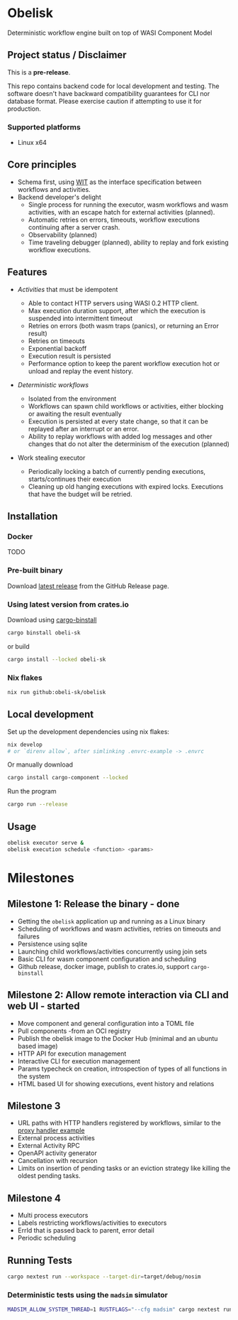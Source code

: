 # Obelisk
Deterministic workflow engine built on top of WASI Component Model

## Project status / Disclaimer
This is a **pre-release**.

This repo contains backend code for local development and testing.
The software doesn't have backward compatibility guarantees for CLI nor database format.
Please exercise caution if attempting to use it for production.

### Supported platforms
* Linux x64

## Core principles
* Schema first, using [WIT](https://component-model.bytecodealliance.org/design/wit.html) as the interface specification between workflows and activities.
* Backend developer's delight
    * Single process for running the executor, wasm workflows and wasm activities, with an escape hatch for external activities (planned).
    * Automatic retries on errors, timeouts, workflow executions continuing after a server crash.
    * Observability (planned)
    * Time traveling debugger (planned), ability to replay and fork existing workflow executions.

## Features
* *Activities* that must be idempotent
    * Able to contact HTTP servers using WASI 0.2 HTTP client.
    * Max execution duration support, after which the execution is suspended into intermittent timeout
    * Retries on errors (both wasm traps (panics), or returning an Error result)
    * Retries on timeouts
    * Exponential backoff
    * Execution result is persisted
    * Performance option to keep the parent workflow execution hot or unload and replay the event history.

* *Deterministic workflows*
    * Isolated from the environment
    * Workflows can spawn child workflows or activities, either blocking or awaiting the result eventually
    * Execution is persisted at every state change, so that it can be replayed after an interrupt or an error.
    * Ability to replay workflows with added log messages and other changes that do not alter the determinism of the execution (planned)

* Work stealing executor
    * Periodically locking a batch of currently pending executions, starts/continues their execution
    * Cleaning up old hanging executions with expired locks. Executions that have the budget will be retried.

## Installation

### Docker
TODO

### Pre-built binary
Download [latest release](https://github.com/obeli-sk/obeli-sk/releases/latest) from the GitHub Release page.

### Using latest version from crates.io
Download using [cargo-binstall](https://crates.io/crates/cargo-binstall)
```sh
cargo binstall obeli-sk
```
or build
```sh
cargo install --locked obeli-sk
```

### Nix flakes
```sh
nix run github:obeli-sk/obelisk
```

## Local development
Set up the development dependencies using nix flakes:
```sh
nix develop
# or `direnv allow`, after simlinking .envrc-example -> .envrc
```
Or manually download
```sh
cargo install cargo-component --locked
```
Run the program
```sh
cargo run --release
```

## Usage

```sh
obelisk executor serve &
obelisk execution schedule <function> <params>
```

# Milestones

## Milestone 1: Release the binary - done
* Getting the `obelisk` application up and running as a Linux binary
* Scheduling of workflows and wasm activities, retries on timeouts and failures
* Persistence using sqlite
* Launching child workflows/activities concurrently using join sets
* Basic CLI for wasm component configuration and scheduling
* Github release, docker image, publish to crates.io, support `cargo-binstall`

## Milestone 2: Allow remote interaction via CLI and web UI - started
* Move component and general configuration into a TOML file
* Pull components -from an OCI registry
* Publish the obelisk image to the Docker Hub (minimal and an ubuntu based image)
* HTTP API for execution management
* Interactive CLI for execution management
* Params typecheck on creation, introspection of types of all functions in the system
* HTML based UI for showing executions, event history and relations

## Milestone 3
* URL paths with HTTP handlers registered by workflows, similar to the [proxy handler example](https://github.com/sunfishcode/hello-wasi-http/blob/main/src/lib.rs)
* External process activities
* External Activity RPC
* OpenAPI activity generator
* Cancellation with recursion
* Limits on insertion of pending tasks or an eviction strategy like killing the oldest pending tasks.

## Milestone 4
* Multi process executors
* Labels restricting workflows/activities to executors
* ErrId that is passed back to parent, error detail
* Periodic scheduling

## Running Tests
```sh
cargo nextest run --workspace --target-dir=target/debug/nosim
```

### Deterministic tests using the `madsim` simulator
```sh
MADSIM_ALLOW_SYSTEM_THREAD=1 RUSTFLAGS="--cfg madsim" cargo nextest run --workspace --target-dir=target/debug/madsim
```
